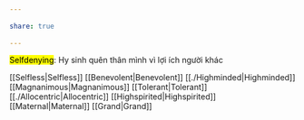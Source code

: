 ---  
share: true  
---  
<mark class="hltr-celeste">Selfdenying</mark>: Hy sinh quên thân mình vì lợi ích người khác  
[[Selfless|Selfless]] [[Benevolent|Benevolent]] [[./Highminded|Highminded]] [[Magnanimous|Magnanimous]] [[Tolerant|Tolerant]] [[./Allocentric|Allocentric]] [[Highspirited|Highspirited]] [[Maternal|Maternal]] [[Grand|Grand]]